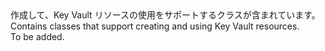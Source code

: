 <Namespace Name="Microsoft.Azure.Management.KeyVault.Fluent">
  <Docs>
    <summary><span data-ttu-id="0ddc8-101">作成して、Key Vault リソースの使用をサポートするクラスが含まれています。</span><span class="sxs-lookup"><span data-stu-id="0ddc8-101">Contains classes that support creating and using Key Vault resources.</span></span></summary> 
    <remarks>To be added.</remarks>
  </Docs>
</Namespace>
